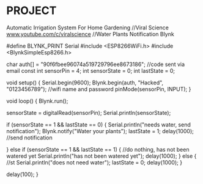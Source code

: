 # PROJECT
Automatic Irrigation System For Home Gardening
//Viral Science www.youtube.com/c/viralscience
//Water Plants Notification Blynk

#define BLYNK_PRINT Serial
#include <ESP8266WiFi.h>
#include <BlynkSimpleEsp8266.h>

char auth[] = "90f6fbee96074a519729796ee8673186";  //code sent via email
const int sensorPin = 4; 
int sensorState = 0;
int lastState = 0;


void setup()
{
  Serial.begin(9600);
  Blynk.begin(auth, "Hacked", "0123456789");  //wifi name and password
  pinMode(sensorPin, INPUT);
}

void loop()
{ 
  Blynk.run();

  sensorState = digitalRead(sensorPin);
Serial.println(sensorState);

if (sensorState == 1 && lastState == 0) {
  Serial.println("needs water, send notification");
  Blynk.notify("Water your plants");
  lastState = 1;
  delay(1000);
//send notification
    
  } 
  else if (sensorState == 1 && lastState == 1) {
    //do nothing, has not been watered yet
  Serial.println("has not been watered yet");
  delay(1000);
  }
  else {
    //st
    Serial.println("does not need water");
    lastState = 0;
    delay(1000);
  }
  
  delay(100);
}
